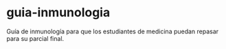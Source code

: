 # guia-inmunologia
Guía de inmunología para que los estudiantes de medicina puedan repasar para su parcial final. 
